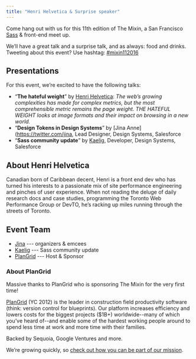 ```yaml
---
title: "Henri Helvetica & Surprise speaker"
---
```


Come hang out with us for this 11th edition of The Mixin, a San Francisco [Sass][]
& front-end meet up.

[sass]: http://sass-lang.com

We’ll have a great talk and a surprise talk, and as always: food and drinks.
Tweeting about this event? Use hashtag: [#mixin112016][hashtag]

[hashtag]: https://twitter.com/search?q=#mixin112016

## Presentations

For this event, we’re excited to have the following talks:

* “**The hateful weight**”
  by [Henri Helvetica](https://twitter.com/HenriHelvetica):
  _The web’s growing complexities has made for complex metrics, but the most
  comprehensible metric remains the page weight.
  THE HATEFUL WEIGHT looks at image formats and their impact on browsing in a new world._
* “**Design Tokens in Design Systems**”
  by [Jina Anne](https://twitter.com/jina, Lead Designer, Design Systems, Salesforce
* “**Sass community update**”
  by [Kaelig](https://twitter.com/kaelig), Developer, Design Systems, Salesforce


## About Henri Helvetica

Canadian born of Caribbean decent, Henri is a front end dev who has turned his
interests to a passionate mix of site performance engineering and pinches of
user experience. When not reading the deluge of daily research docs and case
studies, programming the Toronto Web Performance Group or DevTO, he’s racking
up miles running through the streets of Toronto.

## Event Team

* [Jina](https://twitter.com/jina) --- organizers & emcees
* [Kaelig](https://twitter.com/kaelig) --- Sass community update
* [PlanGrid](https://www.plangrid.com/) --- Host & Sponsor

### About PlanGrid

Massive thanks to PlanGrid who is sponsoring The Mixin for the very first time!

[PlanGrid](https://www.plangrid.com/) (YC 2012) is the leader in construction
field productivity software (think: version control for blueprints).
Our platform increases efficiency and lowers costs for the biggest projects
($1B+) worldwide--many of which you’ve heard of--and enable some of the hardest
working people around to spend less time at work and more time with their
families.

Backed by Sequoia, Google Ventures and more.

We’re growing quickly, so [check out how you can be part of our mission](https://www.plangrid.com/jobs/).
